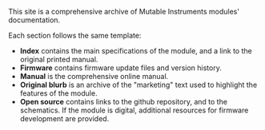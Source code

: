 This site is a comprehensive archive of Mutable Instruments modules' documentation.

Each section follows the same template:

- **Index** contains the main specifications of the module, and a link to the original printed manual.
- **Firmware** contains firmware update files and version history.
- **Manual** is the comprehensive online manual.
- **Original blurb** is an archive of the "marketing" text used to highlight the features of the module.
- **Open source** contains links to the github repository, and to the schematics. If the module is digital, additional resources for firmware development are provided.
